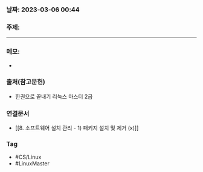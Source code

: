 ### 날짜: 2023-03-06 00:44

### 주제: 
---
### 메모: 
- 

### 출처(참고문헌) 
- 한권으로 끝내기 리눅스 마스터 2급

### 연결문서 
- [[8. 소프트웨어 설치 관리 - 1) 패키지 설치 및 제거 (x)]]

### Tag
- #CS/Linux 
- #LinuxMaster 